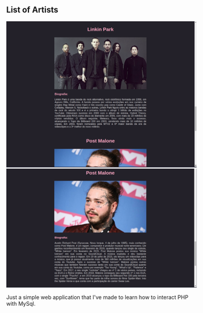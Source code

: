 ## List of Artists

<img src="/img/Screenshot from 2019-10-12 23-55-49.png">
<img src="/img/Screenshot from 2019-10-13 00-00-51.png">

Just a simple web application that I've made to learn how to interact PHP with MySql.